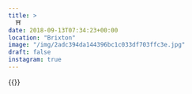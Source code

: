 ```yaml
---
title: >
  ⛩
date: 2018-09-13T07:34:23+00:00
location: "Brixton"
image: "/img/2adc394da144396bc1c033df703ffc3e.jpg"
draft: false
instagram: true
---
```


{{<photo src="/img/2adc394da144396bc1c033df703ffc3e.jpg">}}
